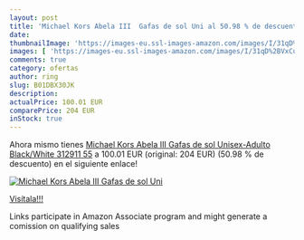 ```yaml
---
layout: post
title: 'Michael Kors Abela III  Gafas de sol Uni al 50.98 % de descuento'
date: 
thumbnailImage: 'https://images-eu.ssl-images-amazon.com/images/I/31qD%2BVxCu-L._SL200_.jpg'
images: [ 'https://images-eu.ssl-images-amazon.com/images/I/31qD%2BVxCu-L._SL200_.jpg' ]
comments: true
category: ofertas
author: ring
slug: B01DBX30JK
description:
actualPrice: 100.01 EUR
comparePrice: 204 EUR
inStock: true
---
```


Ahora mismo tienes [Michael Kors Abela III  Gafas de sol Unisex-Adulto  Black/White 312911 55](https://www.amazon.es/dp/B01DBX30JK/?tag=tolees-21) a 100.01 EUR (original: 204 EUR) (50.98 %  de descuento) en el siguiente enlace!

[![Michael Kors Abela III  Gafas de sol Uni](https://images-eu.ssl-images-amazon.com/images/I/31qD%2BVxCu-L._SL200_.jpg)](https://www.amazon.es/dp/B01DBX30JK/?tag=tolees-21)

[Visítala!!!](https://www.amazon.es/dp/B01DBX30JK/?tag=tolees-21)

Links participate in Amazon Associate program and might generate a comission on qualifying sales
